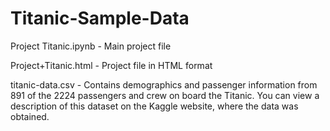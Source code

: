 # Titanic-Sample-Data


Project Titanic.ipynb - Main project file

Project+Titanic.html - Project file in HTML format

titanic-data.csv - Contains demographics and passenger information from 891 of the 2224 passengers and crew on board the Titanic. You can view a description of this dataset on the Kaggle website, where the data was obtained.
